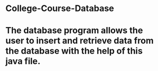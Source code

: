 # College-Course-Database

# The database program allows the user to insert and retrieve data from the database with the help of this java file. 

